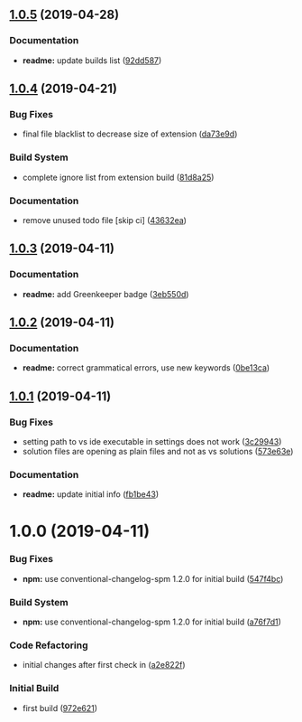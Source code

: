 ## [1.0.5](https://github.com/spmeesseman/vscode-vslauncher/compare/v1.0.4...v1.0.5) (2019-04-28)


### Documentation

* **readme:** update builds list ([92dd587](https://github.com/spmeesseman/vscode-vslauncher/commit/92dd587))

## [1.0.4](https://github.com/spmeesseman/vscode-vslauncher/compare/v1.0.3...v1.0.4) (2019-04-21)


### Bug Fixes

* final file blacklist to decrease size of extension ([da73e9d](https://github.com/spmeesseman/vscode-vslauncher/commit/da73e9d))


### Build System

* complete ignore list from extension build ([81d8a25](https://github.com/spmeesseman/vscode-vslauncher/commit/81d8a25))


### Documentation

* remove unused todo file [skip ci] ([43632ea](https://github.com/spmeesseman/vscode-vslauncher/commit/43632ea))

## [1.0.3](https://github.com/spmeesseman/vscode-vslauncher/compare/v1.0.2...v1.0.3) (2019-04-11)


### Documentation

* **readme:** add Greenkeeper badge ([3eb550d](https://github.com/spmeesseman/vscode-vslauncher/commit/3eb550d))

## [1.0.2](https://github.com/spmeesseman/vscode-vslauncher/compare/v1.0.1...v1.0.2) (2019-04-11)


### Documentation

* **readme:** correct grammatical errors, use new keywords ([0be13ca](https://github.com/spmeesseman/vscode-vslauncher/commit/0be13ca))

## [1.0.1](https://github.com/spmeesseman/vscode-vslauncher/compare/v1.0.0...v1.0.1) (2019-04-11)


### Bug Fixes

* setting path to vs ide executable in settings does not work ([3c29943](https://github.com/spmeesseman/vscode-vslauncher/commit/3c29943))
* solution files are opening as plain files and not as vs solutions ([573e63e](https://github.com/spmeesseman/vscode-vslauncher/commit/573e63e))


### Documentation

* **readme:** update initial info ([fb1be43](https://github.com/spmeesseman/vscode-vslauncher/commit/fb1be43))

# 1.0.0 (2019-04-11)


### Bug Fixes

* **npm:** use conventional-changelog-spm 1.2.0 for initial build ([547f4bc](https://github.com/spmeesseman/vscode-vslauncher/commit/547f4bc))


### Build System

* **npm:** use conventional-changelog-spm 1.2.0 for initial build ([a76f7d1](https://github.com/spmeesseman/vscode-vslauncher/commit/a76f7d1))


### Code Refactoring

* initial changes after first check in ([a2e822f](https://github.com/spmeesseman/vscode-vslauncher/commit/a2e822f))


### Initial Build

* first build ([972e621](https://github.com/spmeesseman/vscode-vslauncher/commit/972e621))
